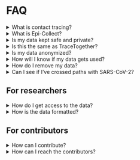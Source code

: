 # FAQ

<details>
<summary>What is contact tracing?</summary>
  <a href="https://www.who.int/features/qa/contact-tracing/en/">Contact tracing</a> is a way to understand how an infection spreads throughout a population. That information can be used to predict future infections and notify those who may be affected.
</details>

<details>
<summary>What is Epi-Collect?</summary>
<br/>
Epi-Collect is an online tool that converts your Google location data into a format usable by researchers who use contact tracing.
<br/>
<br/>
Epi-Collect is a project made possible by Google’s compliance with the European Union’s General Data Protection Regulation. Their implementation of some of the GDPR’s requirements is called Google Takeout.
<br/>
<br/>
Epi-Collect is an MIT licensed open source project, meaning anyone can copy or contribute to its source code without our permission.
</details>

<details>
<summary>Is my data kept safe and private?</summary>
<br/>
Yes, and we empathize with your concern. The biggest problem with recent contact tracing solutions is that they may be a gateway to surveillance capitalism in the name of public safety. There is a shrinking window of opportunity available today to set a precedent for privacy-respecting contact tracing. As an open source project with all documentation in the open, Epi-Collect is in a unique position to do that. No one has scaled open source data donation before, and we're excited to test its potential.
<br/>
<br/>
  Check out our <a href="./PRIVACY.md">Privacy</a> living document to see how we think about this and how we hope others will too.
</details>

<details>
<summary>Is this the same as TraceTogether?</summary>
<br/>
TraceTogether is a different project by the government of Singapore.
<br/>
<br/>
As of this writing, they have announced plans to open source their code, but have not done so yet.
<br/>
<br/>
We admire the incredibly quick work they’ve done to implement contact tracing in their country. However, we would like to make our data ingestion and usage processes completely transparent and community governed.
</details>

<details>
<summary>Is my data anonymized?</summary>
<br/>
Yes.
  <br/>
  <br/>
  <ul>
    <li>We’ve designed our database such that there is no possible way to associate location data with your identity. If you’re an engineer, you can see our very simple database schema <a href="./epi_collect/api/db.py">here</a>.</li>
    <li>During data ingestion, we ask users to review every data point and delete those that they believe are personally identifiable. We also give hints about what data points may be personally identifiable.</li>
    <li>We do not make the dataset available to a researcher unless they pass certain verification requirements.</li>
  </ul>
Please see our <a href="./PRIVACY.md">Privacy</a> living document for more details.
</details>

<details>
<summary>How will I know if my data gets used?</summary>
<br/>
Sign up to the mailing list. Note - subscriptions to this mailing list are completely independent of submitted data. There is no way we can associate submitted data with your email address.
<br/>
<br/>
Before your data is handed off to a researcher, we send an email to the mailing list introducing the researcher and what their goals with the data are. By this point, all location data is anonymized. Still, we provide a 24 hour window for tracers to log in and remove their data before it is handed off to the researcher.
<br/>
<br/>
Once the data is given to the researcher, we check in with the researcher and share their updates with the community.
</details>

<details>
<summary>How do I remove my data?</summary>
<br/>
You can remove your data at any time, but you *must* have your Trace Password. Your Trace Password is a secure password we generate that is provided to you after you confirm your data submission. If you chose to have it emailed to you, search for “Trace Password” in your email.
<br/>
<br/>
Once you find your Trace Password, you can enter it here.
</details>

<details>
<summary>Can I see if I’ve crossed paths with SARS-CoV-2?</summary>
<br/>
Not yet, but it is on our roadmap.
</details>

## For researchers

<details>
<summary>How do I get access to the data?</summary>
<br/>
Please see our document for researchers here.
</details>

<details>
<summary>How is the data formatted?</summary>
<br/>
We are not quite sure what the best format is for the dataset yet, but you can find our schema <a href="./DATASET_FORMAT.md">here</a>.

</details>

## For contributors
<details>
<summary>How can I contribute?</summary>
<br/>
Our <a href="./ROADMAP.md">roadmap</a> lists ways that individual contributors can get involved.
</details>

<details>
<summary>How can I reach the contributors?</summary>
<br/>
Join the Slack workspace, or email nessup@gmail.com.
</details>
